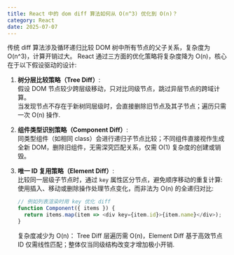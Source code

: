 ```yaml
---
title: React 中的 dom diff 算法如何从 O(n^3) 优化到 O(n)？
category: React
date: 2025-07-07
---
```

传统 diff 算法涉及循环递归比较 DOM 树中所有节点的父子关系，复杂度为 O(n^3)，计算开销过大。 React 通过三方面的优化策略将复杂度降为 O(n)，核心在于以下假设驱动的设计:

1. **树分层比较策略（Tree Diff）**:  
   假设 DOM 节点较少跨层级移动，只对比同级节点，跳过异层节点的跨域计算。  
   当发现节点不存在于新树同层级时，会直接删除旧节点及其子节点；遍历只需一次 O(n) 操作.

2. **组件类型识别策略（Component Diff）**:  
   同类型组件（如相同 class）会进行递归子节点比较；不同组件直接视作生成全新 DOM，删除旧组件，无需深究匹配关系，仅需 O(1) 复杂度的创建或销毁。

3. **唯一 ID 复用策略（Element Diff）**:  
   比较同一层级子节点时，通过 `key` 属性区分节点，避免顺序移动的重复计算:  
   使用插入、移动或删除操作处理节点变化，而非法为 O(n) 的全递归对比:  
   ```javascript
   // 例如列表渲染时用 key 优化 diff
   function Component({ items }) {
     return items.map(item => <div key={item.id}>{item.name}</div>);
   }
   ```
   复杂度减少为 O(n)： Tree Diff 层遍历需 O(n)，Element Diff 基于高效节点 ID 仅需线性匹配；整体仅当同级结构改变才增加极小开销.

